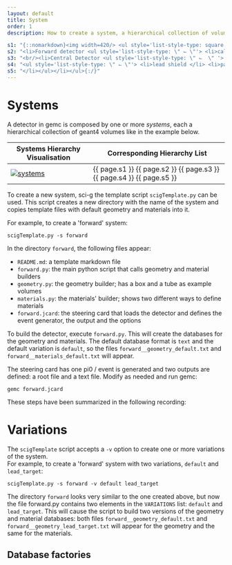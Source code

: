 ```yaml
---
layout: default
title: System
order: 1
description: How to create a system, a hierarchical collection of volumes.

s1: "{::nomarkdown}<img width=420/> <ul style='list-style-type: square'>"
s2: "<li>Forward detector <ul style='list-style-type: \" ⌙ \"'> <li>calorimeter  <li>paddle 22</li> <li>pmt 22</li> <li>...</li> </li>  </li> </ul> </li>"
s3: "<br/><li>Central Detector <ul style='list-style-type: \" ⌙ ︎ \" '> <li>Time Of Flight "
s4: "<ul style='list-style-type: \" ⌙ \"'> <li>lead shield </li> <li>paddles <ul style='list-style-type: \" ⌙ \"'> <li>light guide 42</li> <li>pmt 42</li> </ul>  </li> </ul> "
s5: "</li></ul></li></ul>{:/}"
---
```


# Systems


A detector in gemc is composed by one or more *systems*, each a hierarchical collection of geant4 volumes like 
in the example below.


| Systems Hierarchy Visualisation       | Corresponding Hierarchy List                                          |
|---------------------------------------|-----------------------------------------------------------------------|
| [![systems]](../documentation/system) | {{ page.s1 }} {{ page.s2 }} {{ page.s3 }} {{ page.s4 }} {{ page.s5 }} |


To create a new system, sci-g the template script `scigTemplate.py` can be used. This script creates a new directory 
with the name of the system and copies template files with default geometry and materials into it. 

For example, to create a 'forward' system:

``` 
scigTemplate.py -s forward
```

In the directory `forward`, the following files appear:

- `README.md`:  a template markdown file   
- `forward.py`: the main python script that calls geometry and material builders    
- `geometry.py`: the geometry builder; has a box and a tube as example volumes
- `materials.py`: the materials' builder; shows two different ways to define materials
- `forward.jcard`: the steering card that loads the detector and defines the event generator, the output and the options

To build the detector, execute `forward.py`.  This will create the databases for the geometry and materials. The default 
database format is `text` and the default variation is `default`, so the files 
`forward__geometry_default.txt` and `forward__materials_default.txt` will appear.

The steering card has one pi0 / event is generated and two outputs are defined: a root file and a text file. Modify as 
needed and run gemc:

```
gemc forward.jcard
```

These steps have been summarized in the following recording:

<script async id="asciicast-SpUemseRehIc8QRpoUXlTl7lI" src="https://asciinema.org/a/SpUemseRehIc8QRpoUXlTl7lI.js" data-autoplay="true" data-loop="true"></script>    
        
			 
                   
# Variations

The `scigTemplate` script accepts a `-v` option to create one or more variations of the system.  
For example, to create a 'forward' system with two variations, `default` and `lead_target`:

```
scigTemplate.py -s forward -v default lead_target
```

The directory `forward` looks very similar to the one created above, but now the file forward.py contains two elements 
in the `VARIATIONS` list: `default` and `lead_target`. This will cause the script to build two versions of the geometry
and material databases: both files `forward__geometry_default.txt` and `forward__geometry_lead_target.txt` will appear 
for the geometry and the same for the materials.



  ## Database factories		
    



<br/>

[systems]: /home/assets/images/systems.png
